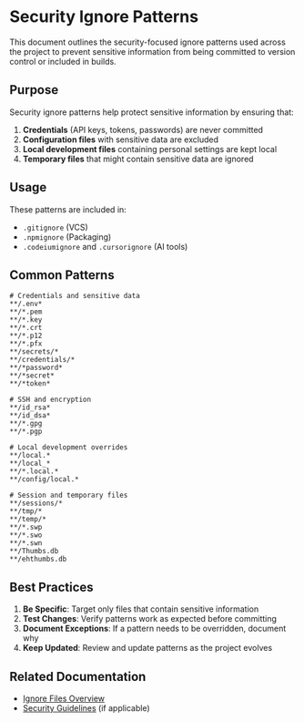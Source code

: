 # Security Ignore Patterns

This document outlines the security-focused ignore patterns used across the project to prevent sensitive information from being committed to version control or included in builds.

## Purpose

Security ignore patterns help protect sensitive information by ensuring that:

1. **Credentials** (API keys, tokens, passwords) are never committed
2. **Configuration files** with sensitive data are excluded
3. **Local development files** containing personal settings are kept local
4. **Temporary files** that might contain sensitive data are ignored

## Usage

These patterns are included in:
- `.gitignore` (VCS)
- `.npmignore` (Packaging)
- `.codeiumignore` and `.cursorignore` (AI tools)

## Common Patterns

```gitignore
# Credentials and sensitive data
**/.env*
**/*.pem
**/*.key
**/*.crt
**/*.p12
**/*.pfx
**/secrets/*
**/credentials/*
**/*password*
**/*secret*
**/*token*

# SSH and encryption
**/id_rsa*
**/id_dsa*
**/*.gpg
**/*.pgp

# Local development overrides
**/local.*
**/local_*
**/*.local.*
**/config/local.*

# Session and temporary files
**/sessions/*
**/tmp/*
**/temp/*
**/*.swp
**/*.swo
**/*.swn
**/Thumbs.db
**/ehthumbs.db
```

## Best Practices

1. **Be Specific**: Target only files that contain sensitive information
2. **Test Changes**: Verify patterns work as expected before committing
3. **Document Exceptions**: If a pattern needs to be overridden, document why
4. **Keep Updated**: Review and update patterns as the project evolves

## Related Documentation

- [Ignore Files Overview](../README.md)
- [Security Guidelines](../security/guidelines.md) (if applicable)
